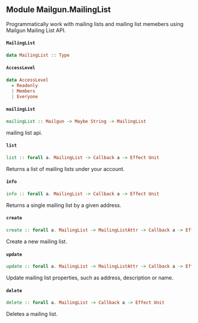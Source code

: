 ## Module Mailgun.MailingList

Programmatically work with mailing lists and mailing list memebers
using Mailgun Mailing List API.

#### `MailingList`

``` purescript
data MailingList :: Type
```

#### `AccessLevel`

``` purescript
data AccessLevel
  = Readonly
  | Members
  | Everyone
```

#### `mailingList`

``` purescript
mailingList :: Mailgun -> Maybe String -> MailingList
```

mailing list api.

#### `list`

``` purescript
list :: forall a. MailingList -> Callback a -> Effect Unit
```

Returns a list of mailing lists under your account.

#### `info`

``` purescript
info :: forall a. MailingList -> Callback a -> Effect Unit
```

Returns a single mailing list by a given address.

#### `create`

``` purescript
create :: forall a. MailingList -> MailingListAttr -> Callback a -> Effect Unit
```

Create a new mailing list.

#### `update`

``` purescript
update :: forall a. MailingList -> MailingListAttr -> Callback a -> Effect Unit
```

Update mailing list properties, such as address, description or name.

#### `delete`

``` purescript
delete :: forall a. MailingList -> Callback a -> Effect Unit
```

Deletes a mailing list.


